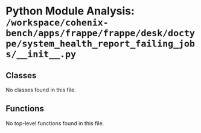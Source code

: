 # Python Module Analysis: `/workspace/cohenix-bench/apps/frappe/frappe/desk/doctype/system_health_report_failing_jobs/__init__.py`

## Classes

No classes found in this file.


## Functions

No top-level functions found in this file.
